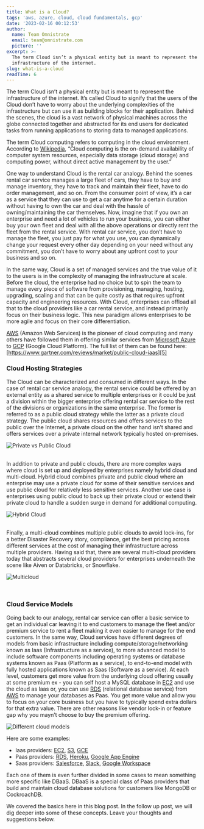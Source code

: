 ```yaml
---
title: What is a Cloud?
tags: 'aws, azure, cloud, cloud fundamentals, gcp'
date: '2023-02-16 00:12:53'
author:
  name: Team Omnistrate
  email: team@omnistrate.com
  picture: ''
excerpt: >-
  The term Cloud isn’t a physical entity but is meant to represent the
  infrastructure of the internet.
slug: what-is-a-cloud
readTime: 6
---
```


The term Cloud isn’t a physical entity but is meant to represent the infrastructure of the internet. It’s called Cloud to signify that the users of the Cloud don’t have to worry about the underlying complexities of the infrastructure but can use it as building blocks for their application. Behind the scenes, the cloud is a vast network of physical machines across the globe connected together and abstracted for its end users for dedicated tasks from running applications to storing data to managed applications.

The term Cloud computing refers to computing in the cloud environment. According to [Wikipedia][1], “Cloud computing is the on-demand availability of computer system resources, especially data storage (cloud storage) and computing power, without direct active management by the user.”

One way to understand Cloud is the rental car analogy. Behind the scenes rental car service manages a large fleet of cars, they have to buy and manage inventory, they have to track and maintain their fleet, have to do order management, and so on. From the consumer point of view, it’s a car as a service that they can use to get a car anytime for a certain duration without having to own the car and deal with the hassle of owning/maintaining the car themselves. Now, imagine that if you own an enterprise and need a lot of vehicles to run your business, you can either buy your own fleet and deal with all the above operations or directly rent the fleet from the rental service. With rental car service, you don’t have to manage the fleet, you just pay for what you use, you can dynamically change your request every other day depending on your need without any commitment, you don’t have to worry about any upfront cost to your business and so on.

In the same way, Cloud is a set of managed services and the true value of it to the users is in the complexity of managing the infrastructure at scale. Before the cloud, the enterprise had no choice but to spin the team to manage every piece of software from provisioning, managing, hosting, upgrading, scaling and that can be quite costly as that requires upfront capacity and engineering resources. With Cloud, enterprises can offload all that to the cloud providers like a car rental service, and instead primarily focus on their business logic. This new paradigm allows enterprises to be more agile and focus on their core differentiation. 

[AWS][2] (Amazon Web Services) is the pioneer of cloud computing and many others have followed them in offering similar services from [Microsoft Azure][3] to [GCP][4] (Google Cloud Platform). The full list of them can be found here: [https://www.gartner.com/reviews/market/public-cloud-iaas][5] 

<h3> Cloud Hosting Strategies </h3>

The Cloud can be characterized and consumed in different ways. In the case of rental car service analogy, the rental service could be offered by an external entity as a shared service to multiple enterprises or it could be just a division within the bigger enterprise offering rental car service to the rest of the divisions or organizations in the same enterprise. The former is referred to as a public cloud strategy while the latter as a private cloud strategy. The public cloud shares resources and offers services to the public over the Internet, a private cloud on the other hand isn’t shared and offers services over a private internal network typically hosted on-premises.

![Private vs Public Cloud][6]

<br/>
In addition to private and public clouds, there are more complex ways where cloud is set up and deployed by enterprises namely hybrid cloud and multi-cloud. Hybrid cloud combines private and public cloud where an enterprise may use a private cloud for some of their sensitive services and use public cloud for relatively less sensitive services. Another use case is enterprises using public cloud to back up their private cloud or extend their private cloud to handle a sudden surge in demand for additional computing.


![Hybrid Cloud][7]

<br/>
Finally, a multi-cloud combines multiple public clouds to avoid lock-ins, for a better Disaster Recovery story, compliance, get the best pricing across different services at the cost of managing their infrastructure across multiple providers. Having said that, there are several multi-cloud providers today that abstracts several cloud providers for enterprises underneath the scene like Aiven or Databricks, or Snowflake.


![Multicloud][8]

<br/><h3>Cloud Service Models</h3>

Going back to our analogy, rental car service can offer a basic service to get an individual car leaving it to end customers to manage the fleet and/or premium service to rent a fleet making it even easier to manage for the end customers. In the same way, Cloud services have different degrees of models from basic infrastructure including compute/storage/networking known as Iaas (Infrastructure as a service), to more advanced model to include software components including operating systems or database systems known as Paas (Platform as a service), to end-to-end model with fully hosted applications known as Saas (Software as a service). At each level, customers get more value from the underlying cloud offering usually at some premium ex - you can self host a MySQL database in [EC2][9] and use the cloud as Iaas or, you can use [RDS][10] (relational database service) from [AWS][11] to manage your databases as Paas. You get more value and allow you to focus on your core business but you have to typically spend extra dollars for that extra value. There are other reasons like vendor lock-in or feature gap why you mayn’t choose to buy the premium offering.  

![Different cloud models][12]

Here are some examples:

 - Iaas providers: [EC2][13], [S3][14], [GCE][15]
 - Paas providers: [RDS][16], [Heroku][17], [Google App Engine][18]
 - Saas providers: [Salesforce][19], [Slack][20], [Google Workspace][21]

Each one of them is even further divided in some cases to mean something more specific like DBaaS. DBaaS is a special class of Paas providers that build and maintain cloud database solutions for customers like MongoDB or CockroachDB.

We covered the basics here in this blog post. In the follow up post, we will dig deeper into some of these concepts. Leave your thoughts and suggestions below.

  [1]: https://en.wikipedia.org/wiki/Cloud_computing
  [2]: https://aws.amazon.com
  [3]: https://azure.microsoft.com/
  [4]: https://cloud.google.com/
  [5]: https://www.gartner.com/reviews/market/public-cloud-iaas
  [6]: https://i.imgur.com/bn8psQel.jpg
  [7]: https://i.imgur.com/eMQN9L4l.jpg?1
  [8]: https://i.imgur.com/GbSloZkl.jpg
  [9]: https://aws.amazon.com/ec2/
  [10]: https://aws.amazon.com/rds/
  [11]: https://aws.amazon.com
  [12]: https://i.imgur.com/5A27FM7l.png
  [13]: https://aws.amazon.com/ec2/
  [14]: https://aws.amazon.com/s3/
  [15]: https://cloud.google.com/compute
  [16]: https://aws.amazon.com/rds/
  [17]: https://www.heroku.com/
  [18]: https://cloud.google.com/appengine
  [19]: https://www.salesforce.com/
  [20]: https://slack.com/
  [21]: https://workspace.google.com/
